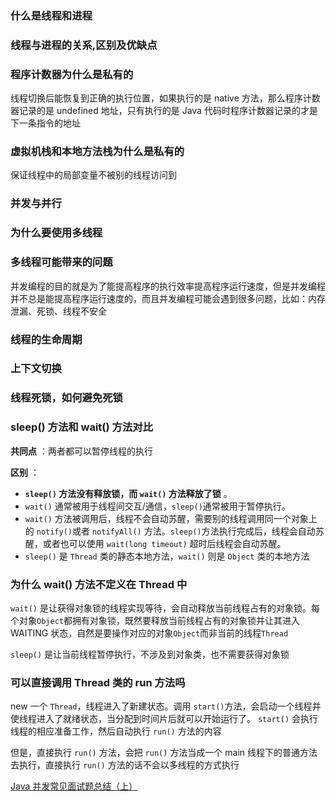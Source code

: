 ### 什么是线程和进程



### 线程与进程的关系,区别及优缺点



### 程序计数器为什么是私有的

线程切换后能恢复到正确的执行位置，如果执行的是 native 方法，那么程序计数器记录的是 undefined 地址，只有执行的是 Java 代码时程序计数器记录的才是下一条指令的地址



### 虚拟机栈和本地方法栈为什么是私有的

保证线程中的局部变量不被别的线程访问到



### 并发与并行





### 为什么要使用多线程





### 多线程可能带来的问题

并发编程的目的就是为了能提高程序的执行效率提高程序运行速度，但是并发编程并不总是能提高程序运行速度的，而且并发编程可能会遇到很多问题，比如：内存泄漏、死锁、线程不安全



### 线程的生命周期



### 上下文切换



### 线程死锁，如何避免死锁





### sleep() 方法和 wait() 方法对比

**共同点** ：两者都可以暂停线程的执行

**区别** ：

- **`sleep()` 方法没有释放锁，而 `wait()` 方法释放了锁** 。
- `wait()` 通常被用于线程间交互/通信，`sleep()`通常被用于暂停执行。
- `wait()` 方法被调用后，线程不会自动苏醒，需要别的线程调用同一个对象上的 `notify()`或者 `notifyAll()` 方法。`sleep()`方法执行完成后，线程会自动苏醒，或者也可以使用 `wait(long timeout)` 超时后线程会自动苏醒。
- `sleep()` 是 `Thread` 类的静态本地方法，`wait()` 则是 `Object` 类的本地方法





### 为什么 wait() 方法不定义在 Thread 中

`wait()` 是让获得对象锁的线程实现等待，会自动释放当前线程占有的对象锁。每个对象`Object`都拥有对象锁，既然要释放当前线程占有的对象锁并让其进入 WAITING 状态，自然是要操作对应的对象`Object`而非当前的线程`Thread` 

`sleep()` 是让当前线程暂停执行，不涉及到对象类，也不需要获得对象锁



### 可以直接调用 Thread 类的 run 方法吗

new 一个 `Thread`，线程进入了新建状态。调用 `start()`方法，会启动一个线程并使线程进入了就绪状态，当分配到时间片后就可以开始运行了。 `start()` 会执行线程的相应准备工作，然后自动执行 `run()` 方法的内容

但是，直接执行 `run()` 方法，会把 `run()` 方法当成一个 main 线程下的普通方法去执行，直接执行 `run()` 方法的话不会以多线程的方式执行













[Java 并发常见面试题总结（上）](https://javaguide.cn/java/concurrent/java-concurrent-questions-01.html#%E5%B9%B6%E5%8F%91%E4%B8%8E%E5%B9%B6%E8%A1%8C%E7%9A%84%E5%8C%BA%E5%88%AB)